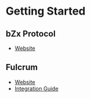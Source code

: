 # Getting Started

## bZx Protocol

* [Website](https://bzx.network)

## Fulcrum

* [Website](https://fulcrum.trade)
* [Integration Guide](fulcrum-integration/intro.md)
